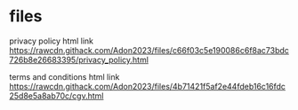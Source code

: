 # files

privacy policy html link 
https://rawcdn.githack.com/Adon2023/files/c66f03c5e190086c6f8ac73bdc726b8e26683395/privacy_policy.html


terms and conditions html link 
https://rawcdn.githack.com/Adon2023/files/4b71421f5af2e44fdeb16c16fdc25d8e5a8ab70c/cgv.html
